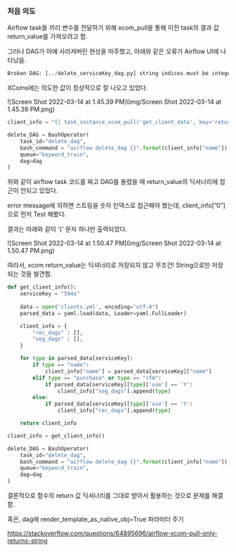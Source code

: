 ### 처음 의도

Airflow task들 끼리 변수를 전달하기 위해 xcom_pull을 통해 이전 task의 결과 값  return_value를 가져오려고 함.

그러나 DAG가 아예 사라져버린 현상을 마주했고, 아래와 같은 오류가 Airflow UI에 나타났음.

```python
Broken DAG: [../delete_serviceKey_dag.py] string indices must be integers
```



XComs에는 의도한 값이 정상적으로 잘 나오고 있었다.

![Screen Shot 2022-03-14 at 1.45.39 PM](img/Screen Shot 2022-03-14 at 1.45.39 PM.png)



```python
client_info = "{{ task_instance.xcom_pull('get_client_data', key='return_value') }}"

delete_DAG = BashOperator(
    task_id="delete_dag",
    bash_command = "airflow delete_dag {}".format(client_info["name"]),
    queue="keyword_train",
    dag=dag
)
```

위와 같이 airflow task 코드를 짜고 DAG를 돌렸을 때 return_value의 딕셔너리에 접근이 안되고 있었다.

error message에 의하면 스트링을 숫자 인덱스로 접근해야 했는데, client_info[”0”]으로 먼저 Test 해봤다.



결과는 아래와 같이 ‘{’ 문자 하나만 출력되었다.

![Screen Shot 2022-03-14 at 1.50.47 PM](img/Screen Shot 2022-03-14 at 1.50.47 PM.png)



따라서, xcom return_value는 딕셔너리로 저장되지 않고 무조건! String으로만 저장되는 것을 발견함.

```python
def get_client_info():
    serviceKey = "594a"
    
    data = open('clients.yml', encoding="utf-8")
    parsed_data = yaml.load(data, Loader=yaml.FullLoader)

    client_info = {
        "rec_dags" : [],
        "seg_dags" : [],
    }

    for type in parsed_data[serviceKey]:
        if type == "name":
            client_info["name"] = parsed_data[serviceKey]["name"]
        elif type == "purchase" or type == "rfm":
            if parsed_data[serviceKey][type]['use'] == 'Y':
                client_info["seg_dags"].append(type)
        else:
            if parsed_data[serviceKey][type]['use'] == 'Y':
                client_info["rec_dags"].append(type)

    return client_info

client_info = get_client_info()

delete_DAG = BashOperator(
    task_id="delete_dag",
    bash_command = "airflow delete_dag {}".format(client_info["name"]),
    queue="keyword_train",
    dag=dag
)
```

결론적으로 함수의 return 값 딕셔너리를 그대로 받아서 활용하는 것으로 문제를 해결함.



혹은, dag에 render_template_as_native_obj=True 파라미터 주기

https://stackoverflow.com/questions/64895696/airflow-xcom-pull-only-returns-string
